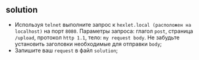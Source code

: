 ## solution

* Используя `telnet` выполните запрос к `hexlet.local (расположен на localhost)` на порт `8080`. Параметры запроса: глагол `post`, страница `/upload`, протокол `http 1.1`, тело: `my request body`. Не забудьте установить заголовки необходимые для отправки `body`;
* Запишите ваш `request` в файл `solution`;
